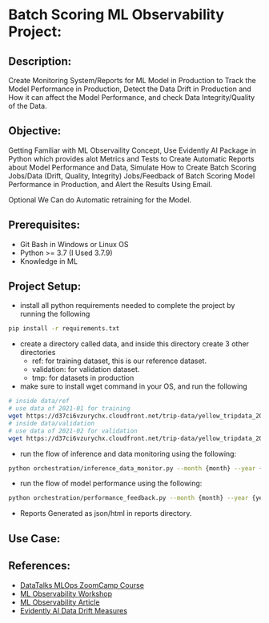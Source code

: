 # Batch Scoring ML Observability Project:

## Description:

Create Monitoring System/Reports for ML Model in Production to Track the Model Performance in Production, Detect the Data Drift in Production and How it can affect the Model Performance, and check Data Integrity/Quality of the Data.

## Objective:

Getting Familiar with ML Observaility Concept, Use Evidently AI Package in Python which provides alot Metrics and Tests to Create Automatic Reports about Model Performance and Data, Simulate How to Create Batch Scoring Jobs/Data (Drift, Quality, Integrity) Jobs/Feedback of Batch Scoring Model Performance in Production, and Alert the Results Using Email.

Optional We Can do Automatic retraining for the Model.

## Prerequisites:

- Git Bash in Windows or Linux OS
- Python >= 3.7 (I Used 3.7.9)
- Knowledge in ML

## Project Setup:

- install all python requirements needed to complete the project by running the following
```bash
pip install -r requirements.txt
```
- create a directory called data, and inside this directory create 3 other directories 
  - ref: for training dataset, this is our reference dataset.
  - validation: for validation dataset.
  - tmp: for datasets in production
- make sure to install wget command in your OS, and run the following
```bash
# inside data/ref
# use data of 2021-01 for training
wget https://d37ci6vzurychx.cloudfront.net/trip-data/yellow_tripdata_2021-01.parquet -O yellow_tripdata_2021-01.parquet
# inside data/validation
# use data of 2021-02 for validation
wget https://d37ci6vzurychx.cloudfront.net/trip-data/yellow_tripdata_2021-02.parquet -O yellow_tripdata_2021-02.parquet
```
- run the flow of inference and data monitoring using the following:
```bash
python orchestration/inference_data_monitor.py --month {month} --year {year}
```
- run the flow of model performance using the following:
```bash
python orchestration/performance_feedback.py --month {month} --year {year}
```
- Reports Generated as json/html in reports directory.

## Use Case:



## References:

- [DataTalks MLOps ZoomCamp Course](https://www.youtube.com/watch?v=3T5kUA3eWWc&list=PL3MmuxUbc_hIUISrluw_A7wDSmfOhErJK)
- [ML Observability Workshop](https://github.com/alexeygrigorev/ml-observability-workshop)
- [ML Observability Article](https://towardsdatascience.com/what-is-ml-observability-29e85e701688)
- [Evidently AI Data Drift Measures](https://www.evidentlyai.com/blog/data-drift-detection-large-datasets)
